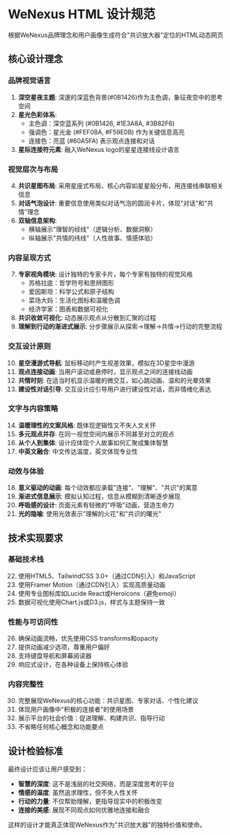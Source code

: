 # WeNexus HTML 设计规范

根据WeNexus品牌理念和用户画像生成符合"共识放大器"定位的HTML动态网页

## 核心设计理念

### 品牌视觉语言

1. **深空星夜主题**: 深邃的深蓝色背景(#0B1426)作为主色调，象征夜空中的思考空间
2. **星光色彩体系**:
   - 主色调：深空蓝系列 (#0B1426, #1E3A8A, #3B82F6)
   - 强调色：星光金 (#FEF08A, #F59E0B) 作为关键信息高亮
   - 连接色：亮蓝 (#60A5FA) 表示观点连接和对话
3. **星际连接符元素**: 融入WeNexus logo的星星连接线设计语言

### 视觉层次与布局

4. **共识星图布局**: 采用星座式布局，核心内容如星星般分布，用连接线串联相关信息
5. **对话气泡设计**: 重要信息使用类似对话气泡的圆润卡片，体现"对话"和"共情"理念
6. **双轴信息架构**:
   - 横轴展示"理智的经线"（逻辑分析、数据洞察）
   - 纵轴展示"共情的纬线"（人性故事、情感体验）

### 内容呈现方式

7. **专家视角模块**: 设计独特的专家卡片，每个专家有独特的视觉风格
   - 苏格拉底：哲学符号和思辨图形
   - 爱因斯坦：科学公式和原子结构
   - 菜场大妈：生活化图标和温暖色调
   - 经济学家：图表和数据可视化
8. **共识收敛可视化**: 动态展示观点从分散到汇聚的过程
9. **理解到行动的渐进式展示**: 分步骤展示从探索→理解→共情→行动的完整流程

### 交互设计原则

10. **星空漫游式导航**: 鼠标移动时产生视差效果，模拟在3D星空中漫游
11. **观点连接动画**: 当用户滚动或悬停时，显示观点之间的连接线动画
12. **共情时刻**: 在适当时机显示温暖的微交互，如心跳动画、温和的光晕效果
13. **建设性对话引导**: 交互设计应引导用户进行建设性对话，而非情绪化表达

### 文字与内容策略

14. **温暖理性的文案风格**: 既体现逻辑性又不失人文关怀
15. **多元观点并存**: 在同一视觉空间内展示不同甚至对立的观点
16. **从个人到集体**: 设计应体现个人故事如何汇聚成集体智慧
17. **中英文融合**: 中文传达温度，英文体现专业性

### 动效与体验

18. **意义驱动的动画**: 每个动效都应承载"连接"、"理解"、"共识"的寓意
19. **渐进式信息展示**: 模拟认知过程，信息从模糊到清晰逐步展现
20. **呼吸感的设计**: 页面元素有轻微的"呼吸"动画，营造生命力
21. **光的隐喻**: 使用光效表示"理解的火花"和"共识的曙光"

## 技术实现要求

### 基础技术栈

22. 使用HTML5、TailwindCSS 3.0+（通过CDN引入）和JavaScript
23. 使用Framer Motion（通过CDN引入）实现高质量动画
24. 使用专业图标库如Lucide React或Heroicons（避免emoji）
25. 数据可视化使用Chart.js或D3.js，样式与主题保持一致

### 性能与可访问性

26. 确保动画流畅，优先使用CSS transforms和opacity
27. 提供动画减少选项，尊重用户偏好
28. 支持键盘导航和屏幕阅读器
29. 响应式设计，在各种设备上保持核心体验

### 内容完整性

30. 完整展现WeNexus的核心功能：共识星图、专家对话、个性化建议
31. 体现用户画像中"积极的连接者"的使用场景
32. 展示平台的社会价值：促进理解、构建共识、指导行动
33. 不省略任何核心概念和功能要点

## 设计检验标准

最终设计应该让用户感受到：

- **智慧的深度**: 这不是浅层的社交网络，而是深度思考的平台
- **情感的温度**: 虽然追求理性，但不失人性关怀
- **行动的力量**: 不仅帮助理解，更指导现实中的积极改变
- **连接的美感**: 展现不同观点如何优雅地连接和融合

这样的设计才能真正体现WeNexus作为"共识放大器"的独特价值和使命。
